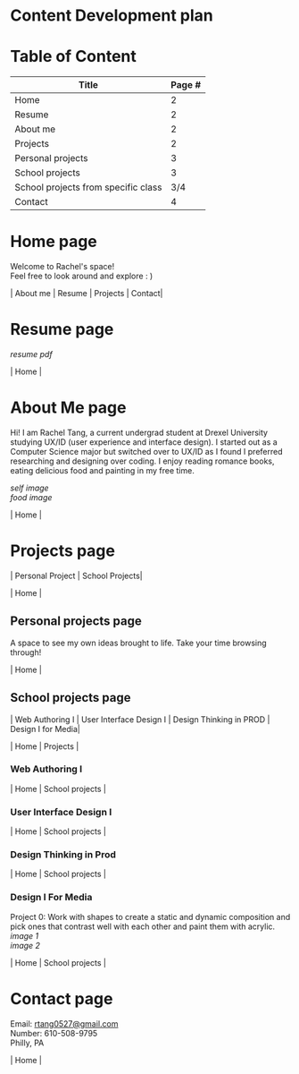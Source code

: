  Content Development plan
=

# Table of Content
| Title | Page # |
| ----- | ------ |
Home |  2   
Resume |  2   
About me | 2   
Projects | 2
Personal projects | 3
School projects | 3
School projects from specific class | 3/4
Contact | 4


# Home page
Welcome to Rachel's space!\
Feel free to look around and explore : )

| About me | Resume | Projects | Contact|


# Resume page
[pdf of resume : RachelTangResume.pdf]: #
*resume pdf*

| Home |


# About Me page
Hi! I am Rachel Tang, a current undergrad student at Drexel University studying UX/ID (user experience and interface design). I started out as a Computer Science major but switched over to UX/ID as I found I preferred researching and designing over coding. I enjoy reading romance books, eating delicious food and painting in my free time. 

*self image*\
*food image*

| Home |


# Projects page
| Personal Project | School Projects|

| Home |


## Personal projects page
A space to see my own ideas brought to life. Take your time browsing through!

| Home |


## School projects page
| Web Authoring I | User Interface Design I | Design Thinking in PROD | Design I for Media|

| Home | Projects |


### Web Authoring I

| Home | School projects |


### User Interface Design I

| Home | School projects |


### Design Thinking in Prod

| Home | School projects |


### Design I For Media
Project 0: Work with shapes to create a static and dynamic composition and pick ones that contrast well with each other and paint them with acrylic.\
*image 1*\
*image 2*

| Home | School projects |

# Contact page
Email: rtang0527@gmail.com\
Number: 610-508-9795\
Philly, PA

| Home |


